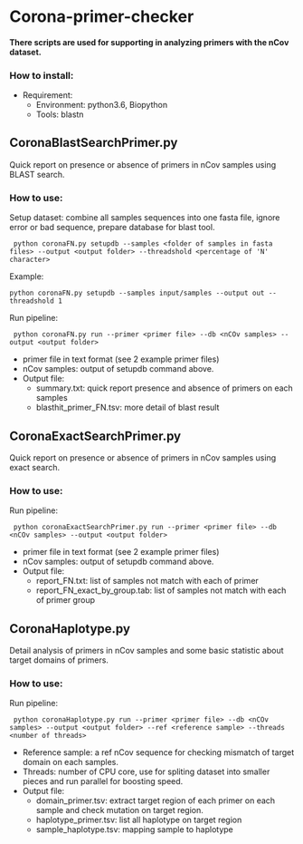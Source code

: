# Corona-primer-checker
#### There scripts are used for supporting in analyzing primers with the nCov dataset. 
### How to install:
- Requirement:  
  + Environment: python3.6, Biopython
  + Tools: blastn

## CoronaBlastSearchPrimer.py
Quick report on presence or absence of primers in nCov samples using BLAST search.
### How to use:
Setup dataset: combine all samples sequences into one fasta file, ignore error or bad sequence, prepare database for blast tool. 
  ```
   python coronaFN.py setupdb --samples <folder of samples in fasta files> --output <output folder> --threadshold <percentage of 'N' character>
   ```
   Example:
   ```
   python coronaFN.py setupdb --samples input/samples --output out --threadshold 1
   ```
  Run pipeline:
   ```
    python coronaFN.py run --primer <primer file> --db <nCOv samples> --output <output folder>
   ```
   - primer file in text format (see 2 example primer files)
   - nCov samples: output of setupdb command above.
   - Output file: 
      + summary.txt: quick report presence and absence of primers on each samples
      + blasthit_primer_FN.tsv: more detail of blast result
## CoronaExactSearchPrimer.py
Quick report on presence or absence of primers in nCov samples using exact search.
### How to use:

  Run pipeline:
   ```
    python coronaExactSearchPrimer.py run --primer <primer file> --db <nCOv samples> --output <output folder>
   ```
   - primer file in text format (see 2 example primer files)
   - nCov samples: output of setupdb command above.
   - Output file: 
      + report_FN.txt: list of samples not match with each of primer
      + report_FN_exact_by_group.tab: list of samples not match with each of primer group 
  ## CoronaHaplotype.py
Detail analysis of primers in nCov samples and some basic statistic about target domains of primers.
### How to use:
  Run pipeline:
   ```
    python coronaHaplotype.py run --primer <primer file> --db <nCOv samples> --output <output folder> --ref <reference sample> --threads <number of threads>
   ```
   - Reference sample: a ref nCov sequence for checking mismatch of target domain on each samples.
   - Threads: number of CPU core, use for spliting dataset into smaller pieces and run parallel for boosting speed. 
   - Output file: 
      + domain_primer.tsv: extract target region of each primer on each sample and check mutation on target region.
      + haplotype_primer.tsv: list all haplotype on target region
      + sample_haplotype.tsv: mapping sample to haplotype 
